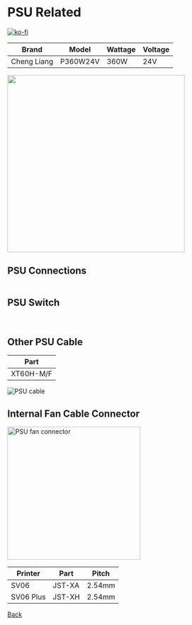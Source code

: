 # PSU Related

[![ko-fi](https://ko-fi.com/img/githubbutton_sm.svg)](https://ko-fi.com/H2H0HIHTH)

| Brand       | Model    | Wattage | Voltage |
| ----------- | -------- | ------- | ------- |
| Cheng Liang | P360W24V | 360W    | 24V     |

<img src="../images/psu/psu-label.jpg" width='400px' alt=''/>

## PSU Connections

<img src="../images/psu/PSU-line-connections.jpg" alt=''/>

## PSU Switch

<img src="../images/psu/switch.jpg" alt=''/>
<img src="../images/psu/switch-wiring.jpg" alt=''/>
<img src="../images/psu/switch-wiring-alt.jpg" alt=''/>

## Other PSU Cable

| Part      |
| --------- |
| XT60H-M/F |

![PSU cable](../images/psu/xt60h-m-3-combined.jpg)

## Internal Fan Cable Connector

<img src="../images/psu/psu-fan-connector.jpg" width="300" alt='PSU fan connector'/>

| Printer   | Part   | Pitch  |
| --------- | ------ | ------ |
| SV06      | JST-XA | 2.54mm |
| SV06 Plus | JST-XH | 2.54mm |

[Back](../README.md)